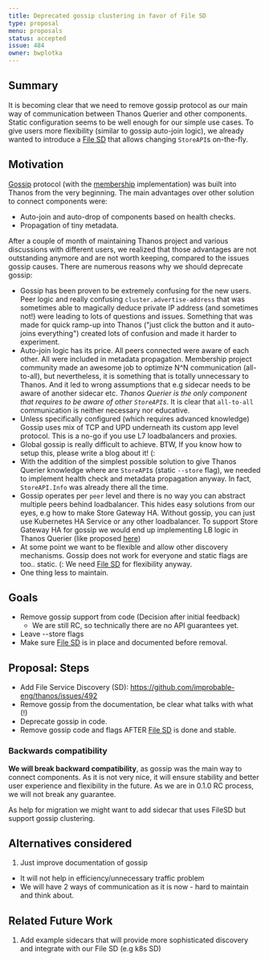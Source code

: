 ```yaml
---
title: Deprecated gossip clustering in favor of File SD
type: proposal
menu: proposals
status: accepted
issue: 484
owner: bwplotka
---
```


## Summary

It is becoming clear that we need to remove gossip protocol as our main way of communication between Thanos Querier and
other components. Static configuration seems to be well enough for our simple use cases. To give users more flexibility
(similar to gossip auto-join logic), we already wanted to introduce a [File SD](https://github.com/improbable-eng/thanos/issues/492)
that allows changing `StoreAPI`s on-the-fly.

## Motivation

[Gossip](https://en.wikipedia.org/wiki/Gossip_protocol) protocol (with the [membership](https://github.com/hashicorp/memberlist) implementation)
was built into Thanos from the very beginning. The main advantages over other solution to connect components were:
* Auto-join and auto-drop of components based on health checks.
* Propagation of tiny metadata.

After a couple of month of maintaining Thanos project and various discussions with different users, we realized that those advantages
are not outstanding anymore and are not worth keeping, compared to the issues gossip causes. There are numerous reasons why we should
deprecate gossip:
* Gossip has been proven to be extremely confusing for the new users. Peer logic and really confusing `cluster.advertise-address` that
was sometimes able to magically deduce private IP address (and sometimes not!) were leading to lots of questions and issues.
Something that was made for quick ramp-up into Thanos ("just click the button and it auto-joins everything") created lots of confusion
and made it harder to experiment.
* Auto-join logic has its price. All peers connected were aware of each other. All were included in metadata propagation.
Membership project community made an awesome job to optimize N^N communication (all-to-all), but nevertheless, it is something
that is totally unnecessary to Thanos. And it led to wrong assumptions that e.g sidecar needs to be aware of another sidecar etc.
*Thanos Querier is the only component that requires to be aware of other `StoreAPI`s*. It is clear that `all-to-all` communication is
neither necessary nor educative.
* Unless specifically configured (which requires advanced knowledge) Gossip uses mix of TCP and UPD underneath its
custom app level protocol. This is a no-go if you use L7 loadbalancers and proxies.
* Global gossip is really difficult to achieve. BTW, If you know how to setup this, please write a blog about it! (:
* With the addition of the simplest possible solution to give Thanos Querier knowledge where are `StoreAPI`s (static `--store` flag),
 we needed to implement health check and metadata propagation anyway. In fact, `StoreAPI.Info` was already there all the time.
* Gossip operates per `peer` level and there is no way you can abstract multiple peers behind loadbalancer. This hides easy
solutions from our eyes, e.g how to make Store Gateway HA. Without gossip, you can just use Kubernetes HA Service or any other loadbalancer.
To support Store Gateway HA for gossip we would end up implementing LB logic in Thanos Querier (like proposed [here](https://github.com/improbable-eng/thanos/pull/404))
* At some point we want to be flexible and allow other discovery mechanisms. Gossip does not work for everyone and static flags
are too.. static. (: We need [File SD](https://github.com/improbable-eng/thanos/issues/492) for flexibility anyway.
* One thing less to maintain.

## Goals

* Remove gossip support from code (Decision after initial feedback)
  * We are still RC, so technically there are no API guarantees yet.
* Leave --store flags
* Make sure [File SD](https://github.com/improbable-eng/thanos/issues/492) is in place and documented before removal.

## Proposal: Steps

* Add File Service Discovery (SD): https://github.com/improbable-eng/thanos/issues/492
* Remove gossip from the documentation, be clear what talks with what (!)
* Deprecate gossip in code.
* Remove gossip code and flags AFTER [File SD](https://github.com/improbable-eng/thanos/issues/492) is done and stable.

### Backwards compatibility

**We will break backward compatibility**, as gossip was the main way to connect components. As it is not very nice, it will
ensure stability and better user experience and flexibility in the future. As we are in 0.1.0 RC process, we will not break any guarantee.

As help for migration we might want to add sidecar that uses FileSD but support gossip clustering.

## Alternatives considered

1. Just improve documentation of gossip

* It will not help in efficiency/unnecessary traffic problem
* We will have 2 ways of communication as it is now - hard to maintain and think about.

## Related Future Work

1. Add example sidecars that will provide more sophisticated discovery and integrate with our File SD (e.g k8s SD)


